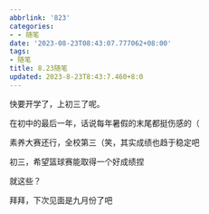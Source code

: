 ```yaml
---
abbrlink: '823'
categories:
- - 随笔
date: '2023-08-23T08:43:07.777062+08:00'
tags:
- 随笔
title: 8.23随笔
updated: 2023-8-23T8:43:7.460+8:0
---
```

快要开学了，上初三了呢。

在初中的最后一年，话说每年暑假的末尾都挺伤感的（

素养大赛还行，全校第三（笑，其实成绩也趋于稳定吧

初三，希望篮球赛能取得一个好成绩捏

就这些？

拜拜，下次见面是九月份了吧
